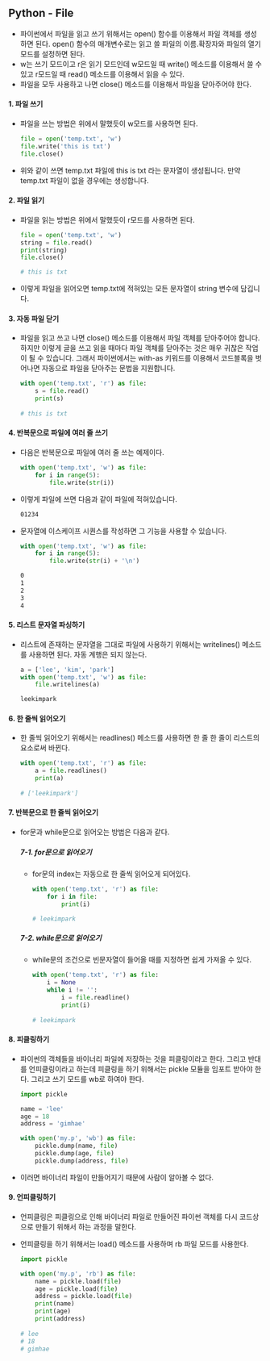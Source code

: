 ## Python - File

- 파이썬에서 파일을 읽고 쓰기 위해서는 open() 함수를 이용해서 파일 객체를 생성하면 된다.
  open() 함수의 매개변수로는 읽고 쓸 파일의 이름.확장자와 파일의 열기모드를 설정하면 된다.
- w는 쓰기 모드이고 r은 읽기 모드인데 w모드일 때 write() 메소드를 이용해서 쓸 수 있고
  r모드일 때 read() 메소드를 이용해서 읽을 수 있다.
- 파일을 모두 사용하고 나면 close() 메소드를 이용해서 파일을 닫아주어야 한다.

#### 1. 파일 쓰기

- 파일을 쓰는 방법은 위에서 말했듯이 w모드를 사용하면 된다.

  ```python
  file = open('temp.txt', 'w')
  file.write('this is txt')
  file.close()
  ```

- 위와 같이 쓰면 temp.txt 파일에 this is txt 라는 문자열이 생성됩니다.
  만약 temp.txt 파일이 없을 경우에는 생성합니다.

#### 2. 파일 읽기

- 파일을 읽는 방법은 위에서 말했듯이 r모드를 사용하면 된다.

  ```python
  file = open('temp.txt', 'w')
  string = file.read()
  print(string)
  file.close()
  
  # this is txt
  ```

- 이렇게 파일을 읽어오면 temp.txt에 적혀있는 모든 문자열이 string 변수에 담깁니다.

#### 3. 자동 파일 닫기

- 파일을 읽고 쓰고 나면 close() 메소드를 이용해서 파일 객체를 닫아주어야 합니다.
  하지만 이렇게 글을 쓰고 읽을 때마다 파일 객체를 닫아주는 것은 매우 귀찮은 작업이 될 수 있습니다.
  그래서 파이썬에서는 with-as 키워드를 이용해서 코드블록을 벗어나면 자동으로 파일을 닫아주는
  문법을 지원합니다.

  ```python
  with open('temp.txt', 'r') as file:
      s = file.read()
      print(s)
      
  # this is txt
  ```

#### 4. 반복문으로 파일에 여러 줄 쓰기

- 다음은 반복문으로 파일에 여러 줄 쓰는 예제이다.

  ```python
  with open('temp.txt', 'w') as file:
      for i in range(5):
          file.write(str(i))
  ```

- 이렇게 파일에 쓰면 다음과 같이 파일에 적혀있습니다.

  ```temp.txt
  01234
  ```

- 문자열에 이스케이프 시퀀스를 작성하면 그 기능을 사용할 수 있습니다.

  ```python
  with open('temp.txt', 'w') as file:
      for i in range(5):
          file.write(str(i) + '\n')
  ```

  ```temp.txt
  0
  1
  2
  3
  4
  ```

#### 5. 리스트 문자열 파싱하기

- 리스트에 존재하는 문자열을 그대로 파일에 사용하기 위해서는
  writelines() 메소드를 사용하면 된다.
  자동 계행은 되지 않는다.

  ```python
  a = ['lee', 'kim', 'park']
  with open('temp.txt', 'w') as file:
      file.writelines(a)
  ```

  ```temp.txt
  leekimpark
  ```

#### 6. 한 줄씩 읽어오기

- 한 줄씩 읽어오기 위해서는 readlines() 메소드를 사용하면 한 줄 한 줄이 리스트의 요소로써 바뀐다.

  ```python
  with open('temp.txt', 'r') as file:
      a = file.readlines()
      print(a)
      
  # ['leekimpark']
  ```

#### 7. 반복문으로 한 줄씩 읽어오기

- for문과 while문으로 읽어오는 방법은 다음과 같다.

  ##### 7-1. for문으로 읽어오기

  - for문의 index는 자동으로 한 줄씩 읽어오게 되어있다.

    ```python
    with open('temp.txt', 'r') as file:
        for i in file:
            print(i)
    
    # leekimpark
    ```

  ##### 7-2. while문으로 읽어오기

  - while문의 조건으로 빈문자열이 들어올 때를 지정하면 쉽게 가져올 수 있다.

    ```python
    with open('temp.txt', 'r') as file:
        i = None
        while i != '':
            i = file.readline()
            print(i)
            
    # leekimpark
    ```

#### 8. 피클링하기

- 파이썬의 객체들을 바이너리 파일에 저장하는 것을 피클링이라고 한다.
  그리고 반대를 언피클링이라고 하는데
  피클링을 하기 위해서는 pickle 모듈을 임포트 받아야 한다.
  그리고 쓰기 모드를 wb로 하여야 한다.

  ```python
  import pickle
  
  name = 'lee'
  age = 18
  address = 'gimhae'
  
  with open('my.p', 'wb') as file:
      pickle.dump(name, file)
      pickle.dump(age, file)
      pickle.dump(address, file)
  ```

- 이러면 바이너리 파일이 만들어지기 때문에 사람이 알아볼 수 없다.

#### 9. 언피클링하기

- 언피클링은 피클링으로 인해 바이너리 파일로 만들어진 파이썬 객체를
  다시 코드상으로 만들기 위해서 하는 과정을 말한다.

- 언피클링을 하기 위해서는 load() 메소드를 사용하며 rb 파일 모드를 사용한다.

  ```python
  import pickle
  
  with open('my.p', 'rb') as file:
      name = pickle.load(file)
      age = pickle.load(file)
      address = pickle.load(file)
      print(name)
      print(age)
      print(address)
     
  # lee
  # 18
  # gimhae
  ```

  